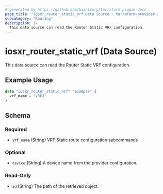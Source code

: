 ```yaml
---
# generated by https://github.com/hashicorp/terraform-plugin-docs
page_title: "iosxr_router_static_vrf Data Source - terraform-provider-iosxr"
subcategory: "Routing"
description: |-
  This data source can read the Router Static VRF configuration.
---
```


# iosxr_router_static_vrf (Data Source)

This data source can read the Router Static VRF configuration.

## Example Usage

```terraform
data "iosxr_router_static_vrf" "example" {
  vrf_name = "VRF2"
}
```

<!-- schema generated by tfplugindocs -->
## Schema

### Required

- `vrf_name` (String) VRF Static route configuration subcommands

### Optional

- `device` (String) A device name from the provider configuration.

### Read-Only

- `id` (String) The path of the retrieved object.
